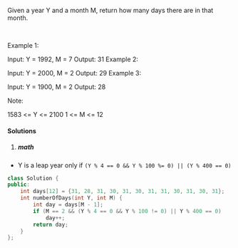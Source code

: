 Given a year Y and a month M, return how many days there are in that month.

 

Example 1:

Input: Y = 1992, M = 7
Output: 31
Example 2:

Input: Y = 2000, M = 2
Output: 29
Example 3:

Input: Y = 1900, M = 2
Output: 28
 

Note:

1583 <= Y <= 2100
1 <= M <= 12

#### Solutions

1. ##### math

- Y is a leap year only if `(Y % 4 == 0 && Y % 100 %= 0) || (Y % 400 == 0)`

```c++
class Solution {
public:
    int days[12] = {31, 28, 31, 30, 31, 30, 31, 31, 30, 31, 30, 31};
    int numberOfDays(int Y, int M) {
        int day = days[M - 1];
        if (M == 2 && (Y % 4 == 0 && Y % 100 != 0) || Y % 400 == 0)
            day++;
        return day;
    }
};
```
